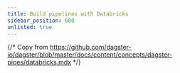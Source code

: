 ```yaml
---
title: Build pipelines with Databricks
sidebar_position: 600
unlisted: true
---
```


{/* Copy from https://github.com/dagster-io/dagster/blob/master/docs/content/concepts/dagster-pipes/databricks.mdx */}